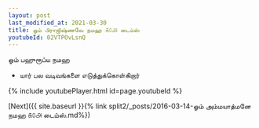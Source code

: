 ```yaml
---
layout: post
last_modified_at: 2021-03-30
title: ஓம் பிராஜிஷ்ணவே நமஹ ௧௦௮ டைம்ஸ்
youtubeId: 02VTPOvLsnQ
---
```

 
 
 ஓம் பஹுரூப்ய நமஹ  
 
 -  யார் பல வடிவங்களை எடுத்துக்கொள்கிறார் 
 
  
 
  
 
 
 
 
 
 


{% include youtubePlayer.html id=page.youtubeId %}
 
[Next]({{ site.baseurl }}{% link  split2/_posts/2016-03-14-ஓம் அம்மயாத்மனே நமஹ ௧௦௮ டைம்ஸ்.md%})
 

